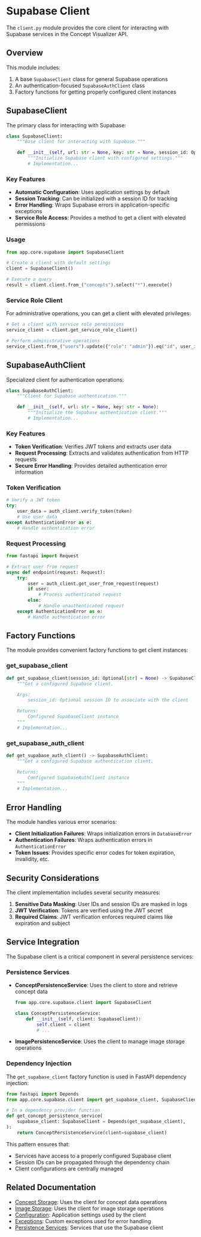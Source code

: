# Supabase Client

The `client.py` module provides the core client for interacting with Supabase services in the Concept Visualizer API.

## Overview

This module includes:

1. A base `SupabaseClient` class for general Supabase operations
2. An authentication-focused `SupabaseAuthClient` class
3. Factory functions for getting properly configured client instances

## SupabaseClient

The primary class for interacting with Supabase:

```python
class SupabaseClient:
    """Base client for interacting with Supabase."""

    def __init__(self, url: str = None, key: str = None, session_id: Optional[str] = None):
        """Initialize Supabase client with configured settings."""
        # Implementation...
```

### Key Features

- **Automatic Configuration**: Uses application settings by default
- **Session Tracking**: Can be initialized with a session ID for tracking
- **Error Handling**: Wraps Supabase errors in application-specific exceptions
- **Service Role Access**: Provides a method to get a client with elevated permissions

### Usage

```python
from app.core.supabase import SupabaseClient

# Create a client with default settings
client = SupabaseClient()

# Execute a query
result = client.client.from_("concepts").select("*").execute()
```

### Service Role Client

For administrative operations, you can get a client with elevated privileges:

```python
# Get a client with service role permissions
service_client = client.get_service_role_client()

# Perform administrative operations
service_client.from_("users").update({"role": "admin"}).eq("id", user_id).execute()
```

## SupabaseAuthClient

Specialized client for authentication operations:

```python
class SupabaseAuthClient:
    """Client for Supabase authentication."""

    def __init__(self, url: str = None, key: str = None):
        """Initialize the Supabase authentication client."""
        # Implementation...
```

### Key Features

- **Token Verification**: Verifies JWT tokens and extracts user data
- **Request Processing**: Extracts and validates authentication from HTTP requests
- **Secure Error Handling**: Provides detailed authentication error information

### Token Verification

```python
# Verify a JWT token
try:
    user_data = auth_client.verify_token(token)
    # Use user data
except AuthenticationError as e:
    # Handle authentication error
```

### Request Processing

```python
from fastapi import Request

# Extract user from request
async def endpoint(request: Request):
    try:
        user = auth_client.get_user_from_request(request)
        if user:
            # Process authenticated request
        else:
            # Handle unauthenticated request
    except AuthenticationError as e:
        # Handle authentication error
```

## Factory Functions

The module provides convenient factory functions to get client instances:

### get_supabase_client

```python
def get_supabase_client(session_id: Optional[str] = None) -> SupabaseClient:
    """Get a configured Supabase client.

    Args:
        session_id: Optional session ID to associate with the client

    Returns:
        Configured SupabaseClient instance
    """
    # Implementation...
```

### get_supabase_auth_client

```python
def get_supabase_auth_client() -> SupabaseAuthClient:
    """Get a configured Supabase authentication client.

    Returns:
        Configured SupabaseAuthClient instance
    """
    # Implementation...
```

## Error Handling

The module handles various error scenarios:

- **Client Initialization Failures**: Wraps initialization errors in `DatabaseError`
- **Authentication Failures**: Wraps authentication errors in `AuthenticationError`
- **Token Issues**: Provides specific error codes for token expiration, invalidity, etc.

## Security Considerations

The client implementation includes several security measures:

1. **Sensitive Data Masking**: User IDs and session IDs are masked in logs
2. **JWT Verification**: Tokens are verified using the JWT secret
3. **Required Claims**: JWT verification enforces required claims like expiration and subject

## Service Integration

The Supabase client is a critical component in several persistence services:

### Persistence Services

- **ConceptPersistenceService**: Uses the client to store and retrieve concept data

  ```python
  from app.core.supabase.client import SupabaseClient

  class ConceptPersistenceService:
      def __init__(self, client: SupabaseClient):
          self.client = client
          # ...
  ```

- **ImagePersistenceService**: Uses the client to manage image storage operations

### Dependency Injection

The `get_supabase_client` factory function is used in FastAPI dependency injection:

```python
from fastapi import Depends
from app.core.supabase.client import get_supabase_client, SupabaseClient

# In a dependency provider function
def get_concept_persistence_service(
    supabase_client: SupabaseClient = Depends(get_supabase_client),
):
    return ConceptPersistenceService(client=supabase_client)
```

This pattern ensures that:

- Services have access to a properly configured Supabase client
- Session IDs can be propagated through the dependency chain
- Client configurations are centrally managed

## Related Documentation

- [Concept Storage](concept_storage.md): Uses the client for concept data operations
- [Image Storage](image_storage.md): Uses the client for image storage operations
- [Configuration](../config.md): Application settings used by the client
- [Exceptions](../exceptions.md): Custom exceptions used for error handling
- [Persistence Services](../../services/persistence/interface.md): Services that use the Supabase client
